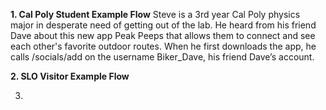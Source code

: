 **1. Cal Poly Student Example Flow**
Steve is a 3rd year Cal Poly physics major in desperate need of getting out of the lab. He heard from his friend Dave about this new app Peak Peeps that allows them to connect and see each other's favorite outdoor routes. When he first downloads the app, he calls /socials/add on the username Biker_Dave, his friend Dave’s account. 

**2. SLO Visitor Example Flow**


3. 
